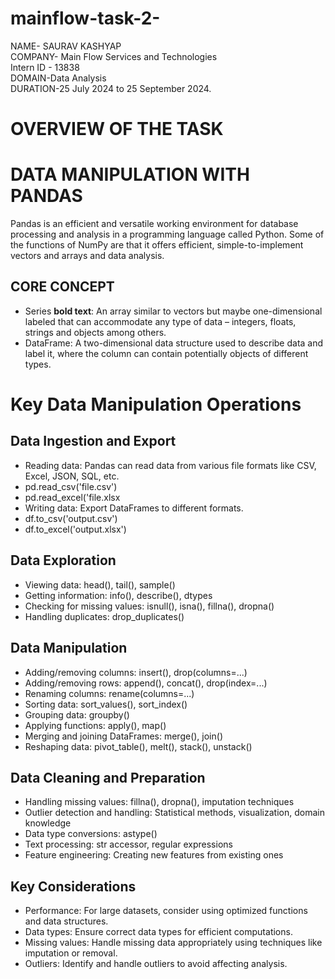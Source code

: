 # mainflow-task-2-
NAME- SAURAV KASHYAP  
COMPANY- Main Flow Services and Technologies   
Intern ID - 13838  
DOMAIN-Data Analysis   
DURATION-25 July 2024 to 25 September 2024.

# OVERVIEW OF THE TASK

# DATA MANIPULATION WITH PANDAS

Pandas is an efficient and versatile working environment for database processing and analysis in a programming language called Python. Some of the functions of NumPy are that it offers efficient, simple-to-implement vectors and arrays and data analysis. 

## CORE CONCEPT
- Series __bold text__: An array similar to vectors but maybe one-dimensional labeled that can accommodate any type of data – integers, floats, strings and objects among others.  
- DataFrame: A two-dimensional data structure used to describe data and label it, where the column can contain potentially objects of different types.

# Key Data Manipulation Operations
## Data Ingestion and Export
- Reading data: Pandas can read data from various file formats like CSV, Excel, JSON, SQL, etc.  
- pd.read_csv('file.csv')  
- pd.read_excel('file.xlsx  
- Writing data: Export DataFrames to different formats.  
- df.to_csv('output.csv')  
- df.to_excel('output.xlsx')

## Data Exploration
- Viewing data: head(), tail(), sample()  
- Getting information: info(), describe(), dtypes  
- Checking for missing values: isnull(), isna(), fillna(), dropna()  
- Handling duplicates: drop_duplicates() 

## Data Manipulation
- Adding/removing columns: insert(), drop(columns=...)  
- Adding/removing rows: append(), concat(), drop(index=...)  
- Renaming columns: rename(columns=...)  
- Sorting data: sort_values(), sort_index()  
- Grouping data: groupby()  
- Applying functions: apply(), map()  
- Merging and joining DataFrames: merge(), join()  
- Reshaping data: pivot_table(), melt(), stack(), unstack()  



## Data Cleaning and Preparation
- Handling missing values: fillna(), dropna(), imputation techniques  
- Outlier detection and handling: Statistical methods, visualization, domain knowledge  
- Data type conversions: astype()  
- Text processing: str accessor, regular expressions  
- Feature engineering: Creating new features from existing ones  

## Key Considerations
- Performance: For large datasets, consider using optimized functions and data structures.  
- Data types: Ensure correct data types for efficient computations.  
- Missing values: Handle missing data appropriately using techniques like imputation or removal.  
- Outliers: Identify and handle outliers to avoid affecting analysis.

